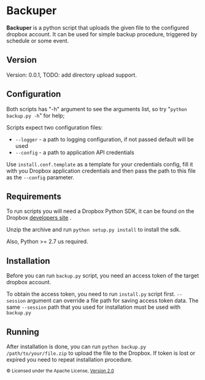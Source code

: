 # Backuper


**Backuper** is a python script that uploads the given file to the configured dropbox account. It can be used for simple backup procedure, triggered by schedule or some event.


## Version

Version: 0.0.1, TODO: add directory upload support.


## Configuration

Both scripts has "-h" argument to see the arguments list, so try "`python backup.py -h`" for help;

Scripts expect two configuration files:

* `--logger` - a path to logging configuration, if not passed default will be used
* `--config` - a path to application API credentials

Use `install.conf.template` as a template for your credentials config, fill it with you Dropbox application credentials and then pass the path to this file as the `--config` parameter.


## Requirements

To run scripts you will need a Dropbox Python SDK, it can be found on the Dropbox [developers site](https://www.dropbox.com/developers/core/sdk) .

Unzip the archive and run `python setup.py install` to install the sdk.

Also, Python >= 2.7 us required.


## Installation

Before you can run `backup.py` script, you need an access token of the target dropbox account.

To obtain the access token, you need to run `install.py` script first. `--session` argument can override a file path for saving access token data. The same `--session` path that you used for installation must be used with `backup.py`


## Running

After installation is done, you can run `python backup.py /path/to/your/file.zip` to upload the file to the Dropbox. If token is lost or expired you need to repeat installation procedure.



<small>&copy; Licensed under the Apache License, [Version 2.0](http://www.apache.org/licenses/LICENSE-2.0)</small>